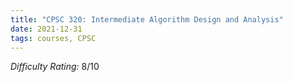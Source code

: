```yaml
---
title: "CPSC 320: Intermediate Algorithm Design and Analysis"
date: 2021-12-31
tags: courses, CPSC
---
```


*Difficulty Rating:* 8/10
